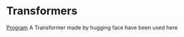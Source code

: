 # Transformers
<a href="https://github.com/RishavMishraRM/Transformers/blob/main/Transformers.ipynb">Program</a>
A Transformer made by hugging face have been used here
